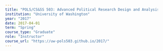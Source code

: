 ```yaml
---
title: "POLS/CS&SS 503: Advanced Political Research Design and Analysis"
institution: "University of Washington"
year: "2017"
date: 2017-04-01
term: "Spring"
course_type: "Graduate"
role: "Instructor"
course_url: "https://uw-pols503.github.io/2017/"
---
```

